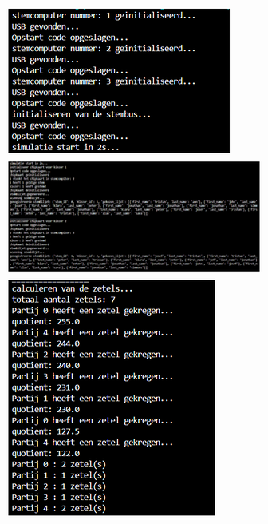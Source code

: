 ![Alt text](pictures/opstartscherm.png)


![Alt text](pictures/stemprocess.png)


![Alt text](pictures/zetel_calculatie.png)
